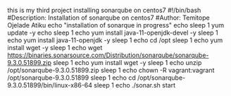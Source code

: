 this is my third project installing sonarqube on centos7
#!/bin/bash
#Description: Installation of sonarqube on centos7
#Author: Temitope Ojelade Atiku
echo "installation of sonarque in progress"
echo
sleep 1
yum update -y
echo
sleep 1
echo
yum install java-11-openjdk-devel -y
sleep 1
echo
yum install java-11-openjdk -y
sleep 1
echo
cd /opt
sleep 1
echo
yum install wget -y 
sleep 1
echo
wget https://binaries.sonarsource.com/Distribution/sonarqube/sonarqube-9.3.0.51899.zip
sleep 1
echo
yum install wget -y
sleep 1 
echo
unzip /opt/sonarqube-9.3.0.51899.zip
sleep 1
echo
chown -R vagrant:vagrant /opt/sonarqube-9.3.0.51899
sleep 1
echo
cd /opt/sonarqube-9.3.0.51899/bin/linux-x86-64
sleep 1
echo
./sonar.sh start
